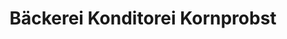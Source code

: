 ---
title: "Bäckerei Konditorei Kornprobst"
url: /reichertshausen/baeckerei-konditorei-kornprobst/
shop: Bäckerei
---